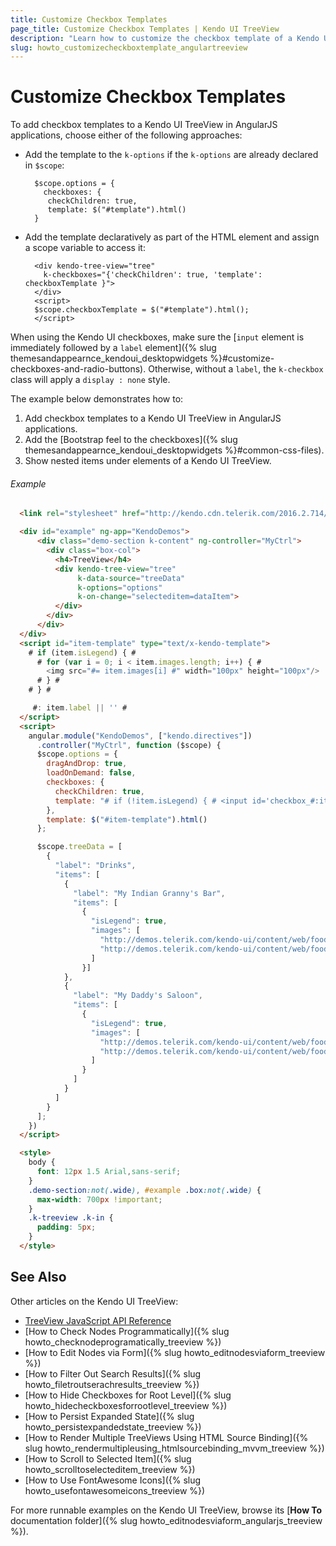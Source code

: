 ```yaml
---
title: Customize Checkbox Templates
page_title: Customize Checkbox Templates | Kendo UI TreeView
description: "Learn how to customize the checkbox template of a Kendo UI TreeView in AngularJS applications."
slug: howto_customizecheckboxtemplate_angulartreeview
---
```


# Customize Checkbox Templates

To add checkbox templates to a Kendo UI TreeView in AngularJS applications, choose either of the following approaches:

* Add the template to the `k-options` if the `k-options` are already declared in `$scope`:

    ```
      $scope.options = {
        checkboxes: {
         checkChildren: true,
         template: $("#template").html()
      }
    ```

* Add the template declaratively as part of the HTML element and assign a scope variable to access it:

    ```
      <div kendo-tree-view="tree"
        k-checkboxes="{'checkChildren': true, 'template': checkboxTemplate }">
      </div>
      <script>
      $scope.checkboxTemplate = $("#template").html();
      </script>
    ```

When using the Kendo UI checkboxes, make sure the [`input` element is immediately followed by a `label` element]({% slug themesandappearnce_kendoui_desktopwidgets %}#customize-checkboxes-and-radio-buttons). Otherwise, without a `label`, the `k-checkbox` class will apply a `display : none` style.

The example below demonstrates how to:

1. Add checkbox templates to a Kendo UI TreeView in AngularJS applications.
2. Add the [Bootstrap feel to the checkboxes]({% slug themesandappearnce_kendoui_desktopwidgets %}#common-css-files).
3. Show nested items under elements of a Kendo UI TreeView.

###### Example

```html
  <link rel="stylesheet" href="http://kendo.cdn.telerik.com/2016.2.714/styles/kendo.bootstrap.min.css">

  <div id="example" ng-app="KendoDemos">
      <div class="demo-section k-content" ng-controller="MyCtrl">
        <div class="box-col">
          <h4>TreeView</h4>
          <div kendo-tree-view="tree"
               k-data-source="treeData"
               k-options="options"
               k-on-change="selecteditem=dataItem">
          </div>
        </div>
      </div>
  </div>
  <script id="item-template" type="text/x-kendo-template">
    # if (item.isLegend) { #
      # for (var i = 0; i < item.images.length; i++) { #
        <img src="#= item.images[i] #" width="100px" height="100px"/>
      # } #
    # } #

     #: item.label || '' #
  </script>
  <script>
    angular.module("KendoDemos", ["kendo.directives"])
      .controller("MyCtrl", function ($scope) {
      $scope.options = {
        dragAndDrop: true,
        loadOnDemand: false,
        checkboxes: {
          checkChildren: true,
          template: "# if (!item.isLegend) { # <input id='checkbox_#:item.uid#' type='checkbox' class='k-checkbox' /><label for='checkbox_#:item.uid#' class='k-checkbox-label'></label># } #"
        },
        template: $("#item-template").html()
      };

      $scope.treeData = [
        {
          "label": "Drinks",
          "items": [
            {
              "label": "My Indian Granny's Bar",
              "items": [
                {
                  "isLegend": true,
                  "images": [
                    "http://demos.telerik.com/kendo-ui/content/web/foods/2.jpg",
                    "http://demos.telerik.com/kendo-ui/content/web/foods/1.jpg"
                  ]
                }]
            },
            {
              "label": "My Daddy's Saloon",
              "items": [
                {
                  "isLegend": true,
                  "images": [
                    "http://demos.telerik.com/kendo-ui/content/web/foods/35.jpg",
                    "http://demos.telerik.com/kendo-ui/content/web/foods/75.jpg"
                  ]
                }
              ]
            }
          ]
        }
      ];
    })
  </script>

  <style>
    body {
      font: 12px 1.5 Arial,sans-serif;
    }
    .demo-section:not(.wide), #example .box:not(.wide) {
      max-width: 700px !important;
    }
    .k-treeview .k-in {
      padding: 5px;
    }
  </style>
```

## See Also

Other articles on the Kendo UI TreeView:

* [TreeView JavaScript API Reference](/api/javascript/ui/treeview)
* [How to Check Nodes Programmatically]({% slug howto_checknodeprogramatically_treeview %})
* [How to Edit Nodes via Form]({% slug howto_editnodesviaform_treeview %})
* [How to Filter Out Search Results]({% slug howto_filetroutserachresults_treeview %})
* [How to Hide Checkboxes for Root Level]({% slug howto_hidecheckboxesforrootlevel_treeview %})
* [How to Persist Expanded State]({% slug howto_persistexpandedstate_treeview %})
* [How to Render Multiple TreeViews Using HTML Source Binding]({% slug howto_rendermultipleusing_htmlsourcebinding_mvvm_treeview %})
* [How to Scroll to Selected Item]({% slug howto_scrolltoselecteditem_treeview %})
* [How to Use FontAwesome Icons]({% slug howto_usefontawesomeicons_treeview %})

For more runnable examples on the Kendo UI TreeView, browse its [**How To** documentation folder]({% slug howto_editnodesviaform_angularjs_treeview %}).
